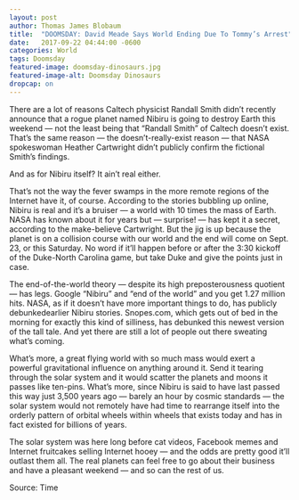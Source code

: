 ```yaml
---
layout: post
author: Thomas James Blobaum 
title:  "DOOMSDAY: David Meade Says World Ending Due To Tommy’s Arrest"
date:   2017-09-22 04:44:00 -0600
categories: World
tags: Doomsday
featured-image: doomsday-dinosaurs.jpg
featured-image-alt: Doomsday Dinosaurs 
dropcap: on 
---
```

There are a lot of reasons Caltech physicist Randall Smith didn’t recently announce that a rogue planet named Nibiru is going to destroy Earth this weekend — not the least being that “Randall Smith” of Caltech doesn’t exist. That’s the same reason — the doesn’t-really-exist reason — that NASA spokeswoman Heather Cartwright didn’t publicly confirm the fictional Smith’s findings.

And as for Nibiru itself? It ain’t real either.

That’s not the way the fever swamps in the more remote regions of the Internet have it, of course. According to the stories bubbling up online, Nibiru is real and it’s a bruiser — a world with 10 times the mass of Earth. NASA has known about it for years but — surprise! — has kept it a secret, according to the make-believe Cartwright. But the jig is up because the planet is on a collision course with our world and the end will come on Sept. 23, or this Saturday. No word if it’ll happen before or after the 3:30 kickoff of the Duke-North Carolina game, but take Duke and give the points just in case.

The end-of-the-world theory — despite its high preposterousness quotient — has legs. Google “Nibiru” and “end of the world” and you get 1.27 million hits. NASA, as if it doesn’t have more important things to do, has publicly debunkedearlier Nibiru stories. Snopes.com, which gets out of bed in the morning for exactly this kind of silliness, has debunked this newest version of the tall tale. And yet there are still a lot of people out there sweating what’s coming.

What’s more, a great flying world with so much mass would exert a powerful gravitational influence on anything around it. Send it tearing through the solar system and it would scatter the planets and moons it passes like ten-pins. What’s more, since Nibiru is said to have last passed this way just 3,500 years ago — barely an hour by cosmic standards — the solar system would not remotely have had time to rearrange itself into the orderly pattern of orbital wheels within wheels that exists today and has in fact existed for billions of years.

The solar system was here long before cat videos, Facebook memes and Internet fruitcakes selling Internet hooey — and the odds are pretty good it’ll outlast them all. The real planets can feel free to go about their business and have a pleasant weekend — and so can the rest of us.

Source: Time 

<a href="https://time.com/4948315/nibiru-end-of-the-world-2017-theory/" data-iframely-url></a>
